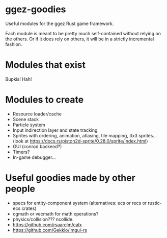 # ggez-goodies

Useful modules for the ggez Rust game framework.

Each module is meant to be pretty much self-contained without relying on the others.
Or if it does rely on others, it will be in a strictly incremental fashion.

# Modules that exist

Bupkis!  Hah!

# Modules to create

* Resource loader/cache
* Scene stack
* Particle system
* Input indirection layer and state tracking
* Sprites with ordering, animation, atlasing, tile mapping, 3x3 sprites... (look at
https://docs.rs/piston2d-sprite/0.28.0/sprite/index.html)
* GUI (conrod backend?)
* Timers?
* In-game debugger...

# Useful goodies made by other people

* specs for entity-component system (alternatives: ecs or recs or rustic-ecs crates)
* cgmath or vecmath for math operations?
* physics/collision???  ncollide.
* https://github.com/rsaarelm/calx
* https://github.com/Gekkio/imgui-rs

